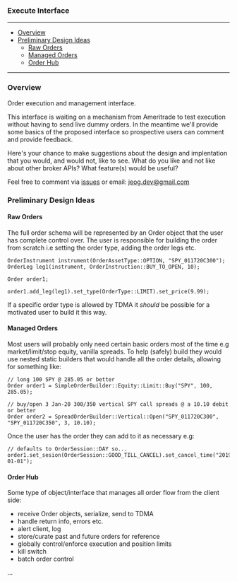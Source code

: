 ### Execute Interface
- - -
- [Overview](#overview)
- [Preliminary Design Ideas](#preliminary-design-ideas)
   - [Raw Orders](#raw-orders)
   - [Managed Orders](#managed-orders)
   - [Order Hub](#order-hub)
- - -

### Overview

Order execution and management interface. 

This interface is waiting on a mechanism from Ameritrade to test execution without having to send live dummy orders. In the meantime we'll provide some basics of the proposed interface so prospective users can comment and provide feedback.

Here's your chance to make suggestions about the design and implentation that you would, and would not, like to see. What do you like and not like about other broker APIs? What feature(s) would be useful?

Feel free to comment via [issues](https://github.com/jeog/TDAmeritradeAPI/issues/1) or email: jeog.dev@gmail.com

### Preliminary Design Ideas

#### Raw Orders

The full order schema will be represented by an Order object that the user has complete control over. The user is responsible for building the order from scratch i.e setting the order type, adding the order legs etc.

```
OrderInstrument instrument(OrderAssetType::OPTION, "SPY_011720C300");
OrderLeg leg1(instrument, OrderInstruction::BUY_TO_OPEN, 10);

Order order1; 

order1.add_leg(leg1).set_type(OrderType::LIMIT).set_price(9.99);
```

If a specific order type is allowed by TDMA it *should* be possible for a motivated user to build it this way.

#### Managed Orders

Most users will probably only need certain basic orders most of the time e.g market/limit/stop equity, vanilla spreads. To help (safely) build they would use nested static builders that would handle all the order details, allowing for something like:
```
// long 100 SPY @ 285.05 or better
Order order1 = SimpleOrderBuilder::Equity::Limit::Buy("SPY", 100, 285.05);

// buy/open 3 Jan-20 300/350 vertical SPY call spreads @ a 10.10 debit or better
Order order2 = SpreadOrderBuilder::Vertical::Open("SPY_011720C300", "SPY_011720C350", 3, 10.10);
```

Once the user has the order they can add to it as necessary e.g:
```
// defaults to OrderSession::DAY so...
order1.set_sesion(OrderSession::GOOD_TILL_CANCEL).set_cancel_time("2019-01-01");
```

#### Order Hub

Some type of object/interface that manages all order flow from the client side:
- receive Order objects, serialize, send to TDMA
- handle return info, errors etc.
- alert client, log 
- store/curate past and future orders for reference
- globally control/enforce execution and position limits 
- kill switch
- batch order control

...




